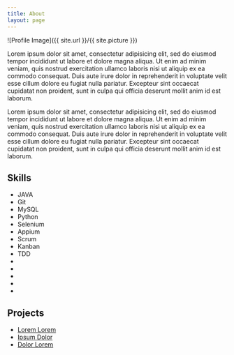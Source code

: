 ```yaml
---
title: About
layout: page
---
```

![Profile Image]({{ site.url }}/{{ site.picture }})

<p>Lorem ipsum dolor sit amet, consectetur adipisicing elit, sed do eiusmod
tempor incididunt ut labore et dolore magna aliqua. Ut enim ad minim veniam,
quis nostrud exercitation ullamco laboris nisi ut aliquip ex ea commodo
consequat. Duis aute irure dolor in reprehenderit in voluptate velit esse
cillum dolore eu fugiat nulla pariatur. Excepteur sint occaecat cupidatat non
proident, sunt in culpa qui officia deserunt mollit anim id est laborum.</p>

<p>Lorem ipsum dolor sit amet, consectetur adipisicing elit, sed do eiusmod
tempor incididunt ut labore et dolore magna aliqua. Ut enim ad minim veniam,
quis nostrud exercitation ullamco laboris nisi ut aliquip ex ea commodo
consequat. Duis aute irure dolor in reprehenderit in voluptate velit esse
cillum dolore eu fugiat nulla pariatur. Excepteur sint occaecat cupidatat non
proident, sunt in culpa qui officia deserunt mollit anim id est laborum.</p>

<h2>Skills</h2>

<ul class="skill-list">
	<li>JAVA</li>
	<li>Git</li>
	<li>MySQL</li>
	<li>Python</li>
	<li>Selenium</li>
	<li>Appium</li>
	<li>Scrum</li>
	<li>Kanban</li>
	<li>TDD</li>
	<li></li>
	<li></li>
	<li></li>
	<li></li>
	<li></li>
</ul>

<h2>Projects</h2>

<ul>
	<li><a href="https://github.com/">Lorem Lorem</a></li>
	<li><a href="https://github.com/">Ipsum Dolor</a></li>
	<li><a href="https://github.com/">Dolor Lorem</a></li>
</ul>
